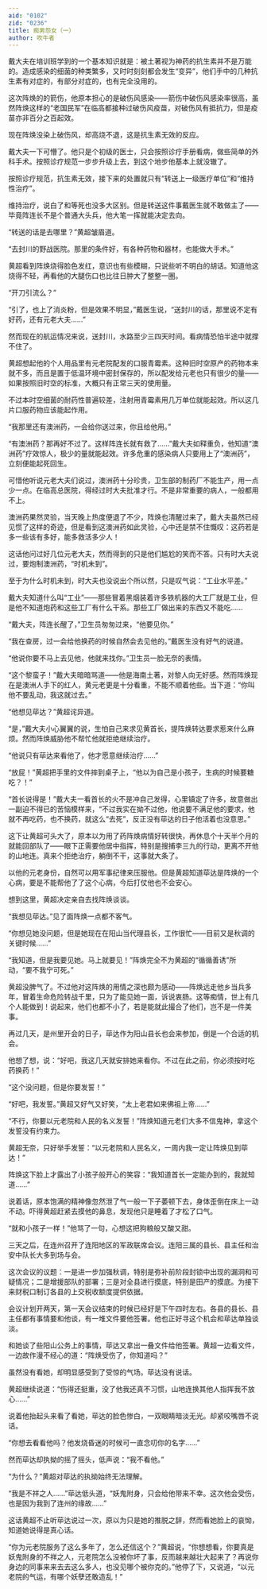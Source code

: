 ```yaml
---
aid: "0102"
zid: "0236"
title: 痴男怨女（一）
author: 吹牛者
---
```


戴大夫在培训班学到的一个基本知识就是：被土著视为神药的抗生素并不是万能的。造成感染的细菌的种类繁多，又时时刻刻都会发生“变异”，他们手中的几种抗生素有对症的，有部分对症的，也有完全没用的。

这次阵焕的的箭伤，他原本担心的是破伤风感染――箭伤中破伤风感染率很高，虽然阵焕这样的“老国民军”在临高都接种过破伤风疫苗，对破伤风有抵抗力，但是疫苗亦非百分之百起效。

现在阵焕没染上破伤风，却高烧不退，这是抗生素无效的反应。

戴大夫一下可懵了。他只是个初级的医士，只会按照诊疗手册看病，做些简单的外科手术。按照诊疗规范一步步升级上去，到这个地步他基本上就没辙了。

按照诊疗规范，抗生素无效，接下来的处置就只有“转送上一级医疗单位”和“维持性治疗”。

维持治疗，说白了和等死也没多大区别。但是转送这件事戴医生就不敢做主了――毕竟阵连长不是个普通大头兵，他大笔一挥就能决定去向。

“转送的话是去哪里？”黄超皱眉道。

“去封川的野战医院。那里的条件好，有各种药物和器材，也能做大手术。”

黄超看到阵焕烧得脸色发红，意识也有些模糊，只说些听不明白的胡话。知道他这烧得不轻，再看他的大腿伤口也比往日肿大了整整一圈。

“开刀引流么？”

“引了，也上了消炎粉，但是效果不明显，”戴医生说，“送封川的话，那里说不定有好药，还有元老大夫……”

然而现在的航运情况来说，送封川，水路至少三四天时间。看病情恐怕半途中就撑不住了。

黄超想起他的个人用品里有元老院配发的口服青霉素。这种旧时空原产的药物本来就不多，而且是置于低温环境中密封保存的，所以配发给元老也只有很少的量――如果按照旧时空的标准，大概只有正常三天的使用量。

不过本时空细菌的耐药性普遍较差，注射用青霉素用几万单位就能起效。所以这几片口服药物应该能起作用。

“我那里还有澳洲药，一会给你送过来，你且给他用。”

“有澳洲药？那再好不过了。这样阵连长就有救了……”戴大夫如释重负，他知道“澳洲药”疗效惊人，极少的量就能起效。许多危重的感染病人只要用上了“澳洲药”，立刻便能起死回生。

可惜他听说元老大夫们说过，澳洲药十分珍贵，卫生部的制药厂不能生产，用一点少一点。在临高总医院，得经过时大夫批准才行。不是非常重要的病人，一般都用不上。

澳洲药果然灵验，当天晚上热度便退了不少，阵焕也清醒过来了，戴大夫虽然已经见惯了这样的奇迹，但是看到这澳洲药如此灵验，心中还是禁不住慨叹：这药若是多一些该有多好，能多救活多少人！

这话他问过好几位元老大夫，然而得到的只是他们尴尬的笑而不答。只有时大夫说过，要炮制澳洲药，“时机未到”。

至于为什么时机未到，时大夫也没说出个所以然，只是叹气说：“工业水平差。”

戴大夫知道什么叫“工业”――那些冒着黑烟装着许多铁机器的大工厂就是工业，但是他不知道炮药和这些工厂有什么干系。那些工厂做出来的东西又不能吃……

“戴大夫，阵连长醒了，”卫生员匆匆过来，“他要见你。”

“我在查房，过一会给他换药的时候自然会去见他的。”戴医生没有好气的说道。

“他说你要不马上去见他，他就来找你。”卫生员一脸无奈的表情。

“这个黎蛮子！”戴大夫暗暗骂道――他是海南土著，对黎人向无好感。然而阵焕现在是澳洲人手下的红人，黄元老更是十分看重，不能不顺着他些。当下道：“你叫他不要乱动，我这就过去。”

“他想见荜达？”黄超诧异道。

“是，”戴大夫小心翼翼的说，生怕自己来求见黄首长，提阵焕转达要求惹来什么麻烦。然而阵焕威胁他不帮忙他就拒绝继续治疗。

“他说只有荜达来看他了，他才愿意继续治疗……”

“放屁！”黄超把手里的文件摔到桌子上，“他以为自己是小孩子，生病的时候要糖吃？！”

“首长说得是！”戴大夫一看首长的火不是冲自己发得，心里镇定了许多，故意做出一副迫不得已的苦恼模样来，“不过我实在拗不过他，他说要不满足他的要求，他就不再吃药，也不换药，就这么“去死”，反正没有荜达的日子他活着也没意思。”

这下让黄超可头大了，原本以为用了药阵焕病情好转很快，再休息个十天半个月的就能回部队了――眼下正需要他居中指挥，特别是搜捕李三九的行动，更离不开他的山地连。真来个拒绝治疗，躺倒不干，这事就大条了。

以他的元老身份，自然可以用军事纪律来压服他。但是黄超知道荜达是阵焕的一个心病，要是不能帮他了了这个心病，今后打仗他也不会安心。

想到这里，黄超决定亲自去找阵焕谈谈。

“我想见荜达。”见了面阵焕一点都不客气。

“你想见她没问题，但是她现在在阳山当代理县长，工作很忙――目前又是秋调的关键时候……”

“我知道，但是我要见她。马上就要见！”阵焕完全不为黄超的“循循善诱”所动，“要不我宁可死。”

黄超没脾气了。不过他对这阵焕的用情之深也颇为感动――阵焕远走他乡当兵多年，冒着生命危险转战千里，只为了能见她一面，诉说衷肠。这等痴情，世上有几个人能做到！说起来，他们也都不小了，若是能就此撮合了他们，岂不是一件美事。

再过几天，是州里开会的日子，荜达作为阳山县长也会来参加，倒是一个合适的机会。

他想了想，说：“好吧，我这几天就安排她来看你。不过在此之前，你必须按时吃药换药！”

“这个没问题，但是你要发誓！”

“好吧，我发誓。”黄超又好气又好笑，“太上老君如来佛祖上帝……”

“不行，你要以元老院和人民的名义发誓！”阵焕知道元老们大多不信鬼神，拿这个发誓没有约束力。

黄超无奈，只好举手发誓：“以元老院和人民名义，一周内我一定让阵焕见到荜达！”

阵焕这下脸上才露出了小孩子般开心的笑容：“我知道首长一定能办到的，我就知道……”

说着话，原本饱满的精神像忽然泄了气一般一下子萎顿下去，身体歪倒在床上一动不动。吓得黄超赶紧去摸他的鼻息，发现他只是睡着了才松了口气。

“就和小孩子一样！”他骂了一句，心想这把狗粮般又酸又甜。

三天之后，在连州召开了连阳地区的军政联席会议。连阳三属的县长、县主任和治安中队长大多到场与会。

这次会议的议题：一是进一步加强秋调，特别是弥补前阶段封锁中出现的漏洞和可疑情况；二是增援部队的部署；三是对全县进行摸底，特别是田产的摸底。为接下来财税口制订各县的上交税收额度提供依据。

会议计划开两天，第一天会议结束的时候已经好是下午四时左右。各县的县长、县主任都有事情要和他谈，有一堆文件要他签署。他也正好寻这个机会和荜达单独谈淡。

和她谈了些阳山公务上的事情，荜达又拿出一叠文件给他签署。黄超一边看文件，一边故作漫不经心的道：“阵焕受伤了，你知道吗？”

虽然没有看她，却明显感受到了受惊的气场。荜达没有说话。

黄超继续说道：“伤得还挺重，没了他我还真不习惯，山地连换其他人指挥我不放心……”

说着他抬起头来看了看她，荜达的脸色惨白，一双眼睛暗淡无光。却紧咬嘴唇不说话。

“你想去看看他吗？他发烧昏迷的时候可一直念叨你的名字……”

然而荜达却执拗的摇了摇头，低声说：“我不看他。”

“为什么？”黄超对荜达的执拗始终无法理解。

“我是不祥之人……”荜达低头道，“妖鬼附身，只会给他带来不幸。这次他会受伤，也是因为我到了连州的缘故……”

这话黄超不止听荜达说过一次，原以为只是她的推脱之辞，然而看她脸上的哀怮，知道她说得是真心话。

“你为元老院服务了这么多年了，怎么还信这个？”黄超说，“你想想看，你要真是妖鬼附身的不祥之人，元老院怎么没被你坏了事，反而越来越壮大起来了？再说你身边的同事来来去去这么多人，也没见哪个被你克的。”他停了下，又说道，“以元老院的气运，有哪个妖孽还敢造乱！”
